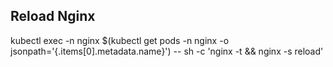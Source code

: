 ## Reload Nginx
kubectl exec -n nginx $(kubectl get pods -n nginx -o jsonpath='{.items[0].metadata.name}') -- sh -c 'nginx -t && nginx -s reload'



